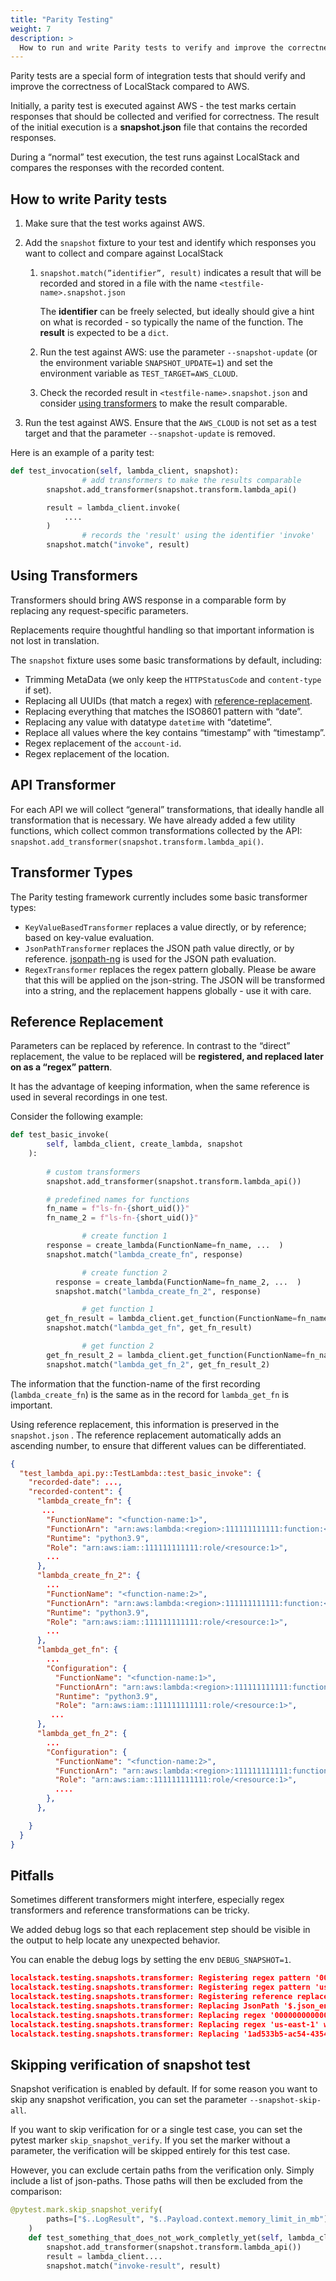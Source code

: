 ```yaml
---
title: "Parity Testing"
weight: 7
description: >
  How to run and write Parity tests to verify and improve the correctness of LocalStack compared to AWS.
---
```


Parity tests are a special form of integration tests that should verify and improve the correctness of LocalStack compared to AWS.

Initially, a parity test is executed against AWS - the test marks certain responses that should be collected and verified for correctness. The result of the initial execution is a **snapshot.json** file that contains the recorded responses.

During a “normal” test execution, the test runs against LocalStack and compares the responses with the recorded content.

## How to write Parity tests

1.  Make sure that the test works against AWS.
    
2.  Add the `snapshot` fixture to your test and identify which responses you want to collect and compare against LocalStack
    
	1.  `snapshot.match(”identifier”, result)` indicates a result that will be recorded and stored in a file with the name `<testfile-name>.snapshot.json`
    
	    The **identifier** can be freely selected, but ideally should give a hint on what is recorded - so typically the name of the function. The **result** is expected to be a `dict`.

	2. Run the test against AWS: use the parameter `--snapshot-update` (or the environment variable `SNAPSHOT_UPDATE=1`) and set the environment variable as `TEST_TARGET=AWS_CLOUD`.

	3. Check the recorded result in `<testfile-name>.snapshot.json` and consider [using transformers](#using-transformers) to make the result comparable.
    
3.  Run the test against AWS. Ensure that the `AWS_CLOUD` is not set as a test target and that the parameter `--snapshot-update` is removed.

Here is an example of a parity test:

```python
def test_invocation(self, lambda_client, snapshot):
				# add transformers to make the results comparable
        snapshot.add_transformer(snapshot.transform.lambda_api()

        result = lambda_client.invoke(
            ....
        )
				# records the 'result' using the identifier 'invoke'
        snapshot.match("invoke", result)
```

## Using Transformers

Transformers should bring AWS response in a comparable form by replacing any request-specific parameters.

Replacements require thoughtful handling so that important information is not lost in translation.

The `snapshot` fixture uses some basic transformations by default, including:

-   Trimming MetaData (we only keep the `HTTPStatusCode` and `content-type` if set).
-   Replacing all UUIDs (that match a regex) with [reference-replacement](#reference-replacement).
-   Replacing everything that matches the ISO8601 pattern with “date”.
-   Replacing any value with datatype `datetime` with “datetime”.
-   Replace all values where the key contains “timestamp” with “timestamp”.
-   Regex replacement of the `account-id`.
-   Regex replacement of the location.


## API Transformer

For each API we will collect “general” transformations, that ideally handle all transformation that is necessary. We have already added a few utility functions, which collect common transformations collected by the API: `snapshot.add_transformer(snapshot.transform.lambda_api()`.


## Transformer Types

The Parity testing framework currently includes some basic transformer types:

-   `KeyValueBasedTransformer` replaces a value directly, or by reference; based on key-value evaluation.
-   `JsonPathTransformer` replaces the JSON path value directly, or by reference. [jsonpath-ng](https://pypi.org/project/jsonpath-ng/) is used for the JSON path evaluation.
-   `RegexTransformer` replaces the regex pattern globally. Please be aware that this will be applied on the json-string. The JSON will be transformed into a string, and the replacement happens globally - use it with care.

## Reference Replacement

Parameters can be replaced by reference. In contrast to the “direct” replacement, the value to be replaced will be **registered, and replaced later on as a “regex” pattern**.

It has the advantage of keeping information, when the same reference is used in several recordings in one test.

Consider the following example:

```python
def test_basic_invoke(
        self, lambda_client, create_lambda, snapshot
    ):
				
        # custom transformers
        snapshot.add_transformer(snapshot.transform.lambda_api())

        # predefined names for functions
        fn_name = f"ls-fn-{short_uid()}"
        fn_name_2 = f"ls-fn-{short_uid()}"

				# create function 1
        response = create_lambda(FunctionName=fn_name, ...  )
        snapshot.match("lambda_create_fn", response)

				# create function 2
	      response = create_lambda(FunctionName=fn_name_2, ...  )
	      snapshot.match("lambda_create_fn_2", response)

				# get function 1
        get_fn_result = lambda_client.get_function(FunctionName=fn_name)
        snapshot.match("lambda_get_fn", get_fn_result)

				# get function 2
        get_fn_result_2 = lambda_client.get_function(FunctionName=fn_name_2)
        snapshot.match("lambda_get_fn_2", get_fn_result_2)
```


The information that the function-name of the first recording (`lambda_create_fn`) is the same as in the record for `lambda_get_fn` is important.

Using reference replacement, this information is preserved in the `snapshot.json` . The reference replacement automatically adds an ascending number, to ensure that different values can be differentiated.

```json 
{
  "test_lambda_api.py::TestLambda::test_basic_invoke": {
    "recorded-date": ...,
    "recorded-content": {
      "lambda_create_fn": {
       ...
        "FunctionName": "<function-name:1>",
        "FunctionArn": "arn:aws:lambda:<region>:111111111111:function:<function-name:1>",
        "Runtime": "python3.9",
        "Role": "arn:aws:iam::111111111111:role/<resource:1>",
        ...
      },
      "lambda_create_fn_2": {
        ...
        "FunctionName": "<function-name:2>",
        "FunctionArn": "arn:aws:lambda:<region>:111111111111:function:<function-name:2>",
        "Runtime": "python3.9",
        "Role": "arn:aws:iam::111111111111:role/<resource:1>",
        ...
      },
      "lambda_get_fn": {
        ...
        "Configuration": {
          "FunctionName": "<function-name:1>",
          "FunctionArn": "arn:aws:lambda:<region>:111111111111:function:<function-name:1>",
          "Runtime": "python3.9",
          "Role": "arn:aws:iam::111111111111:role/<resource:1>",
         ...
      },
      "lambda_get_fn_2": {
        ...
        "Configuration": {
          "FunctionName": "<function-name:2>",
          "FunctionArn": "arn:aws:lambda:<region>:111111111111:function:<function-name:2>",
          "Role": "arn:aws:iam::111111111111:role/<resource:1>",
          ....
        },
      },

    }
  }
}
```


## Pitfalls

Sometimes different transformers might interfere, especially regex transformers and reference transformations can be tricky.

We added debug logs so that each replacement step should be visible in the output to help locate any unexpected behavior.

You can enable the debug logs by setting the env `DEBUG_SNAPSHOT=1`.

```json 
localstack.testing.snapshots.transformer: Registering regex pattern '000000000000' in snapshot with '111111111111'
localstack.testing.snapshots.transformer: Registering regex pattern 'us-east-1' in snapshot with '<region>'localstack.testing.snapshots.transformer: Replacing JsonPath '$.json_encoded_delivery..Body.Signature' in snapshot with '<signature>'
localstack.testing.snapshots.transformer: Registering reference replacement for value: '1ad533b5-ac54-4354-a273-3ea885f0d59d' -> '<uuid:1>'
localstack.testing.snapshots.transformer: Replacing JsonPath '$.json_encoded_delivery..MD5OfBody' in snapshot with '<md5-hash>'
localstack.testing.snapshots.transformer: Replacing regex '000000000000' with '111111111111'
localstack.testing.snapshots.transformer: Replacing regex 'us-east-1' with '<region>'
localstack.testing.snapshots.transformer: Replacing '1ad533b5-ac54-4354-a273-3ea885f0d59d' in snapshot with '<uuid:1>'
```


## Skipping verification of snapshot test

Snapshot verification is enabled by default. If for some reason you want to skip any snapshot verification, you can set the parameter `--snapshot-skip-all`.

If you want to skip verification for or a single test case, you can set the pytest marker `skip_snapshot_verify`. If you set the marker without a parameter, the verification will be skipped entirely for this test case.

However, you can exclude certain paths from the verification only. Simply include a list of json-paths. Those paths will then be excluded from the comparison:

```python 
@pytest.mark.skip_snapshot_verify(
        paths=["$..LogResult", "$..Payload.context.memory_limit_in_mb"]
    )
    def test_something_that_does_not_work_completly_yet(self, lambda_client, snapshot):
        snapshot.add_transformer(snapshot.transform.lambda_api())
        result = lambda_client....
        snapshot.match("invoke-result", result)
```
